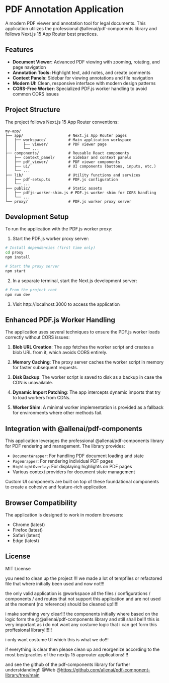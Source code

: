 # PDF Annotation Application

A modern PDF viewer and annotation tool for legal documents. This application utilizes the professional @allenai/pdf-components library and follows Next.js 15 App Router best practices.

## Features

- **Document Viewer:** Advanced PDF viewing with zooming, rotating, and page navigation
- **Annotation Tools:** Highlight text, add notes, and create comments
- **Context Panels:** Sidebar for viewing annotations and file navigation
- **Modern UI:** Clean, responsive interface with modern design patterns
- **CORS-Free Worker:** Specialized PDF.js worker handling to avoid common CORS issues

## Project Structure

The project follows Next.js 15 App Router conventions:

```
my-app/
├── app/                    # Next.js App Router pages
│   ├── workspace/          # Main application workspace
│   │   ├── viewer/         # PDF viewer page
│   │   └── ...
├── components/             # Reusable React components
│   ├── context_panel/      # Sidebar and context panels
│   ├── pdf_viewer/         # PDF viewer components
│   ├── ui/                 # UI components (buttons, inputs, etc.)
│   └── ...
├── lib/                    # Utility functions and services
│   ├── pdf-setup.ts        # PDF.js configuration
│   └── ...
├── public/                 # Static assets
│   ├── pdfjs-worker-shim.js # PDF.js worker shim for CORS handling
│   └── ...
└── proxy/                  # PDF.js worker proxy server
```

## Development Setup

To run the application with the PDF.js worker proxy:

1. Start the PDF.js worker proxy server:

```bash
# Install dependencies (first time only)
cd proxy
npm install

# Start the proxy server
npm start
```

2. In a separate terminal, start the Next.js development server:

```bash
# From the project root
npm run dev
```

3. Visit http://localhost:3000 to access the application

## Enhanced PDF.js Worker Handling

The application uses several techniques to ensure the PDF.js worker loads correctly without CORS issues:

1. **Blob URL Creation**: The app fetches the worker script and creates a blob URL from it, which avoids CORS entirely.

2. **Memory Caching**: The proxy server caches the worker script in memory for faster subsequent requests.

3. **Disk Backup**: The worker script is saved to disk as a backup in case the CDN is unavailable.

4. **Dynamic Import Patching**: The app intercepts dynamic imports that try to load workers from CDNs.

5. **Worker Shim**: A minimal worker implementation is provided as a fallback for environments where other methods fail.

## Integration with @allenai/pdf-components

This application leverages the professional @allenai/pdf-components library for PDF rendering and management. The library provides:

- `DocumentWrapper`: For handling PDF document loading and state
- `PageWrapper`: For rendering individual PDF pages
- `HighlightOverlay`: For displaying highlights on PDF pages
- Various context providers for document state management

Custom UI components are built on top of these foundational components to create a cohesive and feature-rich application.

## Browser Compatibility

The application is designed to work in modern browsers:
- Chrome (latest)
- Firefox (latest)
- Safari (latest)
- Edge (latest)

## License

MIT License





you need to clean up the project !!! we made a lot of tempfiles or refactored file that where initially been used and now not!!!

the only valid application is @workspace all the files / configurations / components / and routes that not support this application and are not used at the moment (no reference) should be cleaned up!!!!!

i make somthing very clear!!! the components initially where based on the logic form the @@allenai/pdf-components  library and still shall be!!! this is very important as i do not want any costume logic that i can get form this proffesional library!!!!!! 

i only want costume UI which this is what we do!!!

if everything is clear then please clean up and reorgenize according to the most bestpracties of the nextjs 15 approuter applications!!!!

and see the  github of the pdf-components library for further understdanding!!
@Web @https://github.com/allenai/pdf-component-library/tree/main 


